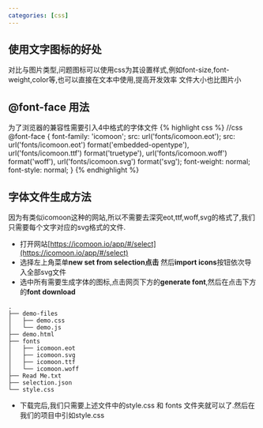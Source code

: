 ```yaml
---
categories: [css]
---
```

## 使用文字图标的好处
对比与图片类型,问题图标可以使用css为其设置样式,例如font-size,font-weight,color等,也可以直接在文本中使用,提高开发效率
文件大小也比图片小
## @font-face 用法
为了浏览器的兼容性需要引入4中格式的字体文件
{% highlight css %}
//css
@font-face {
  font-family: 'icomoon';
  src:  url('fonts/icomoon.eot');
  src:  url('fonts/icomoon.eot') format('embedded-opentype'),
    url('fonts/icomoon.ttf') format('truetype'),
    url('fonts/icomoon.woff') format('woff'),
    url('fonts/icomoon.svg') format('svg');
  font-weight: normal;
  font-style: normal;
}
{% endhighlight %}
## 字体文件生成方法
因为有类似icomoon这种的网站,所以不需要去深究eot,ttf,woff,svg的格式了,我们只需要每个文字对应的svg格式的文件.
+ 打开网站[https://icomoon.io/app/#/select](https://icomoon.io/app/#/select)
+ 选择左上角菜单**new set from selection点击** 然后**import icons**按钮依次导入全部svg文件
+ 选中所有需要生成字体的图标,点击网页下方的**generate font**,然后在点击下方的**font download**

```
.
├── demo-files
│   ├── demo.css
│   └── demo.js
├── demo.html
├── fonts
│   ├── icomoon.eot
│   ├── icomoon.svg
│   ├── icomoon.ttf
│   └── icomoon.woff
├── Read Me.txt
├── selection.json
└── style.css

```

+ 下载完后,我们只需要上述文件中的style.css 和 fonts 文件夹就可以了.然后在我们的项目中引如style.css